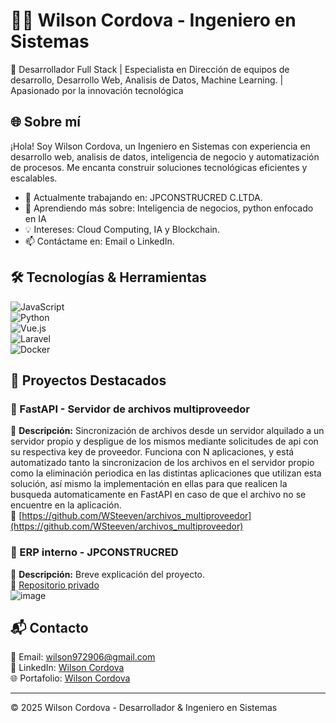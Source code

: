 # 👨‍💻 Wilson Cordova - Ingeniero en Sistemas  

🚀 Desarrollador Full Stack | Especialista en Dirección de equipos de desarrollo, Desarrollo Web, Analisis de Datos, Machine Learning. | Apasionado por la innovación tecnológica  

## 🌐 Sobre mí  
¡Hola! Soy Wilson Cordova, un Ingeniero en Sistemas con experiencia en desarrollo web, analisis de datos, inteligencia de negocio y automatización de procesos. Me encanta construir soluciones tecnológicas eficientes y escalables.  

- 🔭 Actualmente trabajando en: JPCONSTRUCRED C.LTDA.  
- 🌱 Aprendiendo más sobre: Inteligencia de negocios, python enfocado en IA  
- 💡 Intereses: Cloud Computing, IA y Blockchain.  
- 📫 Contáctame en: Email o LinkedIn.  

## 🛠️ Tecnologías & Herramientas  
![JavaScript](https://img.shields.io/badge/-JavaScript-F7DF1E?style=flat&logo=javascript&logoColor=black)  
![Python](https://img.shields.io/badge/-Python-3776AB?style=flat&logo=python&logoColor=white)  
![Vue.js](https://img.shields.io/badge/-Vue.js-4FC08D?style=flat&logo=vue.js&logoColor=white)  
![Laravel](https://img.shields.io/badge/-Laravel-FF2D20?style=flat&logo=laravel&logoColor=white)  
![Docker](https://img.shields.io/badge/-Docker-2496ED?style=flat&logo=docker&logoColor=white)  


## 📂 Proyectos Destacados  
### 🔹 FastAPI - Servidor de archivos multiproveedor  
📌 **Descripción:** Sincronización de archivos desde un servidor alquilado a un servidor propio y despligue de los mismos mediante solicitudes de api con su respectiva key de proveedor. Funciona con N aplicaciones, y está automatizado tanto la sincronizacion de los archivos en el servidor propio como la eliminación periodica en las distintas aplicaciones que utilizan esta solución, así mismo la implementación en ellas para que realicen la busqueda automaticamente en FastAPI en caso de que el archivo no se encuentre en la aplicación.  
🔗 [https://github.com/WSteeven/archivos_multiproveedor](https://github.com/WSteeven/archivos_multiproveedor)  


### 🔹 ERP interno  - JPCONSTRUCRED  
📌 **Descripción:** Breve explicación del proyecto.  
🔗 [Repositorio privado](https://sistema.jpconstrucred.com)  
![image](https://github.com/user-attachments/assets/a0198ae4-70a9-4839-8621-1c291e5a5cad)


## 📬 Contacto  
📧 Email: wilson972906@gmail.com  
💼 LinkedIn: [Wilson Cordova](https://www.linkedin.com/in/wilson-cordova-78a247ba/)  
🌐 Portafolio: [Wilson Cordova](wilson-cordova.is-a.dev)  

---  

© 2025 Wilson Cordova - Desarrollador & Ingeniero en Sistemas  
